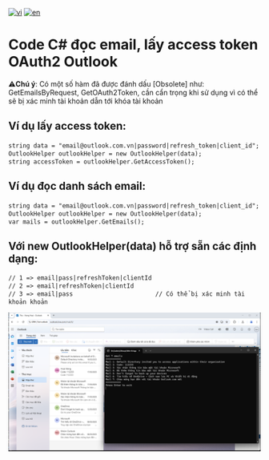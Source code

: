 [![vi](https://img.shields.io/badge/Ng%C3%B4n%20ng%E1%BB%AF-Ti%E1%BA%BFng%20Vi%E1%BB%87t-red.svg)](https://github.com/ngochoaitn/little-things/blob/main/read-email-outlook/CSharp/Readme.md)
[![en](https://img.shields.io/badge/Language-English-blue.svg)](https://github.com/ngochoaitn/little-things/blob/main/read-email-outlook/CSharp/Readme.en.md)

# Code C# đọc email, lấy access token OAuth2 Outlook
⚠️**Chú ý**: Có một số hàm đã được đánh dấu [Obsolete] như: GetEmailsByRequest, GetOAuth2Token, cần cẩn trọng khi sử dụng vì có thể sẽ bị xác minh tài khoản dẫn tới khóa tài khoản 
## Ví dụ lấy access token:
```
string data = "email@outlook.com.vn|password|refresh_token|client_id";
OutlookHelper outlookHelper = new OutlookHelper(data);
string accessToken = outlookHelper.GetAccessToken();
```

## Ví dụ đọc danh sách email:
```
string data = "email@outlook.com.vn|password|refresh_token|client_id";
OutlookHelper outlookHelper = new OutlookHelper(data);
var mails = outlookHelper.GetEmails();
```

## Với new OutlookHelper(data) hỗ trợ sẵn các định dạng:
```
// 1 => email|pass|refreshToken|clientId
// 2 => email|refreshToken|clientId
// 3 => email|pass                       // Có thể bị xác minh tài khoản khoản
```

![Screenshot](https://github.com/ngochoaitn/little-things/blob/main/read-email-outlook/CSharp/Screenshot.png)